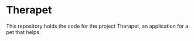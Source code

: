 # Therapet

This repository holds the code for the project Therapet, an application for a pet that helps.
